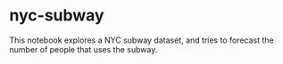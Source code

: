 # nyc-subway
This notebook explores a NYC subway dataset, and tries to forecast the number of people that uses the subway.

